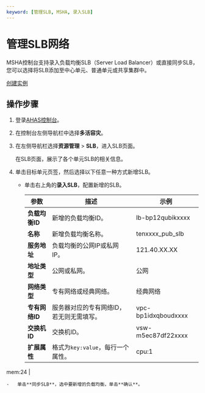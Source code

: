 ```yaml
---
keyword: [管理SLB, MSHA, 录入SLB]
---
```


# 管理SLB网络

MSHA控制台支持录入负载均衡SLB（Server Load Balancer）或直接同步SLB，您可以选择将SLB添加至中心单元、普通单元或共享集群中。

[创建实例](/cn.zh-CN/传统型负载均衡CLB/CLB快速入门/创建CLB实例.md)

## 操作步骤

1.  登录[AHAS控制台](https://ahas.console.aliyun.com)。

2.  在控制台左侧导航栏中选择**多活容灾**。

3.  在左侧导航栏选择**资源管理** \> **SLB**，进入SLB页面。

    在SLB页面，展示了各个单元SLB的相关信息。

4.  单击目标单元页签，然后选择以下任意一种方式新增SLB。

    -   单击右上角的**录入SLB**，配置新增的SLB。

        |参数|描述|示例|
        |--|--|--|
        |**负载均衡ID**|新增的负载均衡ID。|lb-bp12qubikxxxx|
        |**名称**|新增负载均衡名称。|tenxxxx\_pub\_slb|
        |**服务地址**|负载均衡的公网IP或私网IP。|121.40.XX.XX|
        |**地址类型**|公网或私网。|公网|
        |**网络类型**|专有网络或经典网络。|经典网络|
        |**专有网络ID**|服务器对应的专有网络ID，若无则无需填写。|vpc-bp1idxqboudxxxx|
        |**交换机ID**|交换机ID。|vsw-m5ec87df22xxxx|
        |**扩展属性**|格式为`key:value`，每行一个属性。|cpu:1

mem:24 |

    -   单击**同步SLB**，选中要新增的负载均衡，单击**确认**。

